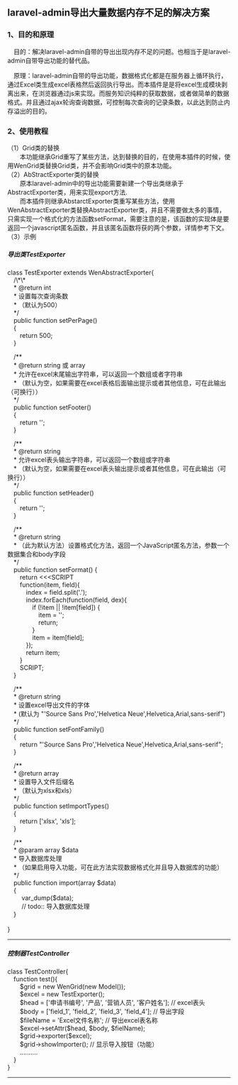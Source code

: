 <h2>laravel-admin导出大量数据内存不足的解决方案</h2>

<h3>1、目的和原理</h3>
&emsp;目的：解决laravel-admin自带的导出出现内存不足的问题。也相当于是laravel-admin自带导出功能的替代品。<br/>

&emsp;原理：laravel-admin自带的导出功能，数据格式化都是在服务器上循环执行，通过Excel类生成excel表格然后返回执行导出。而本插件是是将excel生成模块剥离出来，在浏览器通过js来实现。而服务知识纯粹的获取数据，或者做简单的数据格式。并且通过ajax轮询查询数据，可控制每次查询的记录条数，以此达到防止内存溢出的目的。
    
<h3>2、使用教程</h3>
（1）Grid类的替换<br/>
&emsp;&emsp;本功能继承Grid重写了某些方法，达到替换的目的，在使用本插件的时候，使用WenGrid类替换Grid类，并不会影响Grid类中的原本功能。<br/>
（2）AbStractExporter类的替换<br/>
&emsp;&emsp;原本laravel-admin中的导出功能需要新建一个导出类继承于AbstractExporter类，用来实现export方法.<br/>
&emsp;&emsp;而本插件则继承AbstarctExporter类重写某些方法，使用WenAbstractExporter类替换AbstractExporter类，并且不需要做太多的事情，只需实现一个格式化的方法函数setFormat，需要注意的是，该函数的实现体是要返回一个javascript匿名函数，并且该匿名函数将获的两个参数，详情参考下文。<br/>
（3）示例
 <h5>导出类TestExporter</h5>
class TestExporter extends WenAbstractExporter{<br/>
&emsp;/\*\*<br/>
&emsp;* @return int<br/>
&emsp;* 设置每次查询条数<br/>
&emsp;* （默认为500）<br/>
&emsp;*/<br/>
&emsp;public function setPerPage()<br/>
&emsp;{<br/>
&emsp;&emsp;return 500;
<br/>&emsp;}<br/>

&emsp;/\*\*<br/>
&emsp;* @return string 或 array<br/>
&emsp;* 允许在excel末尾输出字符串，可以返回一个数组或者字符串<br/>
&emsp;* （默认为空，如果需要在excel表格后面输出提示或者其他信息，可在此输出（可换行））<br/>
&emsp;*/<br/>
&emsp;public function setFooter()<br/>
&emsp;{<br/>
&emsp;&emsp;return '';<br/>
&emsp;}<br/>

&emsp;/\*\*<br/>
&emsp;* @return string<br/>
&emsp;* 允许excel表头输出字符串，可以返回一个数组或字符串<br/>
&emsp;* （默认为空，如果需要在excel表头输出提示或者其他信息，可在此输出（可换行））<br/>
&emsp;*/<br/>
&emsp;public function setHeader()<br/>
&emsp;{<br/>
&emsp;&emsp;return '';<br/>
&emsp;}<br/>

 &emsp;/\*\*<br/>
&emsp;* @return string<br/>
&emsp;* （此为默认方法）设置格式化方法，返回一个JavaScript匿名方法，参数一个数据集合和body字段<br/>
&emsp;*/<br/>
&emsp;public function setFormat() {<br/>
&emsp;&emsp;return <<<SCRIPT<br/>
&emsp;&emsp;function(item, field){<br/>
&emsp;&emsp;&emsp;index = field.split('.');<br/>
&emsp;&emsp;&emsp;index.forEach(function(field, dex){<br/>
&emsp;&emsp;&emsp;&emsp;if (!item || !item[field]) {<br/>
&emsp;&emsp;&emsp;&emsp;&emsp;item = '';<br/>
&emsp;&emsp;&emsp;&emsp;&emsp;return;<br/>
&emsp;&emsp;&emsp;&emsp;}<br/>
&emsp;&emsp;&emsp;&emsp;item = item[field];<br/>
&emsp;&emsp;&emsp;});<br/>
&emsp;&emsp;&emsp;return item;<br/>
&emsp;&emsp;}<br/>
&emsp;&emsp;SCRIPT;<br/>
&emsp;}<br/>

&emsp;/\*\*<br/>
&emsp;* @return string<br/>
&emsp;* 设置excel导出文件的字体<br/>
&emsp;* (默认为 "'Source Sans Pro','Helvetica Neue',Helvetica,Arial,sans-serif")<br/>
&emsp;*/<br/>
&emsp;public function setFontFamily()<br/>
&emsp;{<br/>
&emsp;&emsp;return "'Source Sans Pro','Helvetica Neue',Helvetica,Arial,sans-serif";<br/>
&emsp;}<br/>

&emsp;/\*\*<br/>
&emsp;* @return array<br/>
&emsp;* 设置导入文件后缀名<br/>
&emsp;* （默认为xlsx和xls）<br/>
&emsp;*/<br/>
&emsp;public function setImportTypes()<br/>
&emsp;{<br/>
&emsp;&emsp;return ['xlsx', 'xls'];<br/>
&emsp;}<br/>

&emsp;/\*\*<br/>
&emsp;* @param array $data<br/>
&emsp;* 导入数据库处理<br/>
&emsp;* （如果启用导入功能，可在此方法实现数据格式化并且导入数据库的功能）<br/>
&emsp;*/<br/>
&emsp;public function import(array $data)<br/>
&emsp;{<br/>
&emsp;&emsp; var_dump($data);<br/>
&emsp;&emsp; // todo:: 导入数据库处理<br/>
&emsp;}<br/>
<br/>}

<hr/>
 <h5>控制器TestController</h5>
class TestController{<br/>
&emsp;function test(){<br/>
&emsp;&emsp;$grid = new WenGrid(new Model());<br/>
&emsp;&emsp;$excel = new TestExporter();<br/>
&emsp;&emsp;$head = ['申请书编号', '产品', '营销人员', '客户姓名']; // excel表头<br/>
&emsp;&emsp;$body = ['field_1', 'field_2', 'field_3', 'field_4']; // 导出字段<br/>
&emsp;&emsp;$fileName = 'Excel文件名称'; // 导出excel表名称<br/>
&emsp;&emsp;$excel->setAttr($head, $body, $fielName);<br/>
&emsp;&emsp;$grid->exporter($excel);<br/>
&emsp;&emsp;$grid->showImporter(); // 显示导入按钮（功能）<br/>
&emsp;&emsp;..........
&emsp;&emsp;
<br/>&emsp;}
<br/>}
<hr/>


        
        
    
    